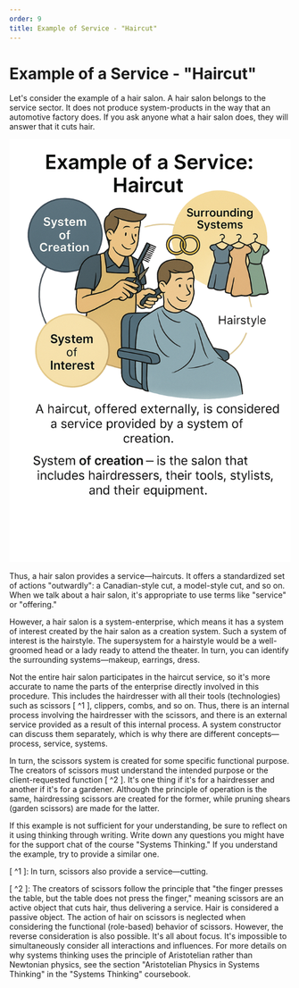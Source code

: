 ```yaml
---
order: 9
title: Example of Service - "Haircut"
---
```


# Example of a Service - "Haircut"

Let's consider the example of a hair salon. A hair salon belongs to the service sector. It does not produce system-products in the way that an automotive factory does. If you ask anyone what a hair salon does, they will answer that it cuts hair.

![](./example-of-service-haircut-12.png)

Thus, a hair salon provides a service—haircuts. It offers a standardized set of actions "outwardly": a Canadian-style cut, a model-style cut, and so on. When we talk about a hair salon, it's appropriate to use terms like "service" or "offering."

However, a hair salon is a system-enterprise, which means it has a system of interest created by the hair salon as a creation system. Such a system of interest is the hairstyle. The supersystem for a hairstyle would be a well-groomed head or a lady ready to attend the theater. In turn, you can identify the surrounding systems—makeup, earrings, dress.

Not the entire hair salon participates in the haircut service, so it's more accurate to name the parts of the enterprise directly involved in this procedure. This includes the hairdresser with all their tools (technologies) such as scissors [ ^1 ], clippers, combs, and so on. Thus, there is an internal process involving the hairdresser with the scissors, and there is an external service provided as a result of this internal process. A system constructor can discuss them separately, which is why there are different concepts—process, service, systems.

In turn, the scissors system is created for some specific functional purpose. The creators of scissors must understand the intended purpose or the client-requested function [ ^2 ]. It's one thing if it's for a hairdresser and another if it's for a gardener. Although the principle of operation is the same, hairdressing scissors are created for the former, while pruning shears (garden scissors) are made for the latter.

If this example is not sufficient for your understanding, be sure to reflect on it using thinking through writing. Write down any questions you might have for the support chat of the course "Systems Thinking." If you understand the example, try to provide a similar one.

[ ^1 ]: In turn, scissors also provide a service—cutting.

[ ^2 ]: The creators of scissors follow the principle that "the finger presses the table, but the table does not press the finger," meaning scissors are an active object that cuts hair, thus delivering a service. Hair is considered a passive object. The action of hair on scissors is neglected when considering the functional (role-based) behavior of scissors. However, the reverse consideration is also possible. It's all about focus. It's impossible to simultaneously consider all interactions and influences. For more details on why systems thinking uses the principle of Aristotelian rather than Newtonian physics, see the section "Aristotelian Physics in Systems Thinking" in the "Systems Thinking" coursebook.
